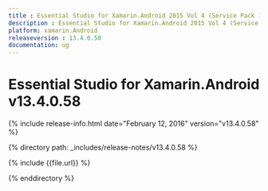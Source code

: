 ```yaml
---
title : Essential Studio for Xamarin.Android 2015 Vol 4 (Service Pack 1) Release Notes
description : Essential Studio for Xamarin.Android 2015 Vol 4 (Service Pack 1) Release Notes
platform: xamarin.Android
releaseversion : 13.4.0.58
documentation: ug
---
```


# Essential Studio for Xamarin.Android v13.4.0.58

{% include release-info.html date="February 12, 2016" version="v13.4.0.58" %}

{% directory path: _includes/release-notes/v13.4.0.58 %}


{% include {{file.url}} %}

{% enddirectory %}